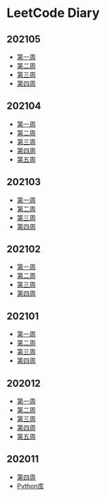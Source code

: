 <!--
 * @Description: 
 * @Autor: Au3C2
 * @Date: 2020-11-28 17:28:26
 * @LastEditors: Au3C2
 * @LastEditTime: 2021-05-29 12:19:35
-->
# LeetCode Diary
## 202105
* [第一周](Note/202105第1周.md)
* [第二周](Note/202105第2周.md)
* [第三周](Note/202105第3周.md)
* [第四周](Note/202105第4周.md)

## 202104
* [第一周](Note/202104第1周.md)
* [第二周](Note/202104第2周.md)
* [第三周](Note/202104第3周.md)
* [第四周](Note/202104第4周.md)
* [第五周](Note/202104第5周.md)

## 202103
* [第一周](Note/202103第1周.md)
* [第二周](Note/202103第2周.md)
* [第三周](Note/202103第3周.md)
* [第四周](Note/202103第4周.md)

## 202102
* [第一周](Note/202102第1周.md)
* [第二周](Note/202102第2周.md)
* [第三周](Note/202102第3周.md)
* [第四周](Note/202102第4周.md)

## 202101
* [第一周](Note/202101第1周.md)
* [第二周](Note/202101第2周.md)
* [第三周](Note/202101第3周.md)
* [第四周](Note/202101第4周.md)

## 202012
* [第一周](Note/202012第1周.md)
* [第二周](Note/202012第2周.md)
* [第三周](Note/202012第3周.md)
* [第四周](Note/202012第4周.md)
* [第五周](Note/202012第5周.md)

## 202011
* [第四周](Note/202011第4周.md)
* [Python库](Note/python标准库.md)